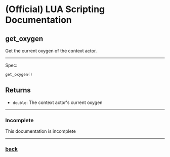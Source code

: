 
# (Official) LUA Scripting Documentation

## get_oxygen

Get the current oxygen of the context actor.

___

Spec:

```lua
get_oxygen()
```

## Returns

- `double`: The context actor's current oxygen

___

### Incomplete

This documentation is incomplete

___

### [back](../getters)
